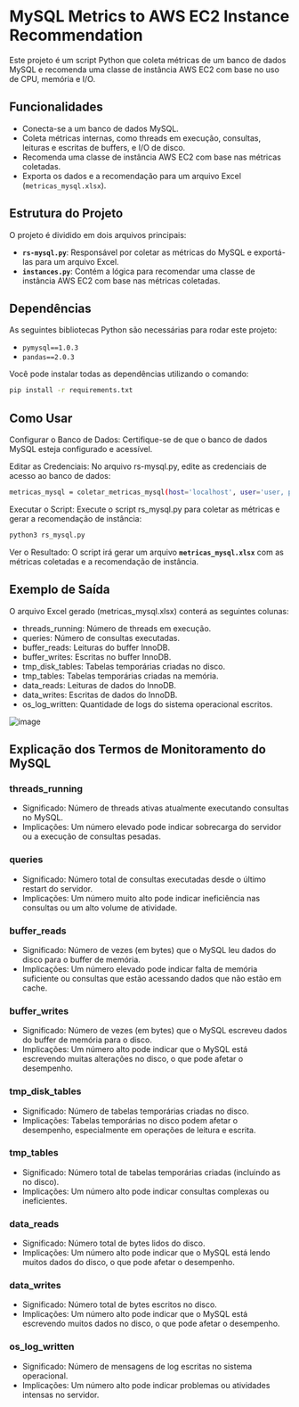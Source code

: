 # MySQL Metrics to AWS EC2 Instance Recommendation

Este projeto é um script Python que coleta métricas de um banco de dados MySQL e recomenda uma classe de instância AWS EC2 com base no uso de CPU, memória e I/O.

## Funcionalidades

- Conecta-se a um banco de dados MySQL.
- Coleta métricas internas, como threads em execução, consultas, leituras e escritas de buffers, e I/O de disco.
- Recomenda uma classe de instância AWS EC2 com base nas métricas coletadas.
- Exporta os dados e a recomendação para um arquivo Excel (`metricas_mysql.xlsx`).

## Estrutura do Projeto

O projeto é dividido em dois arquivos principais:

- **`rs-mysql.py`**: Responsável por coletar as métricas do MySQL e exportá-las para um arquivo Excel.
- **`instances.py`**: Contém a lógica para recomendar uma classe de instância AWS EC2 com base nas métricas coletadas.

## Dependências

As seguintes bibliotecas Python são necessárias para rodar este projeto:

- `pymysql==1.0.3`
- `pandas==2.0.3`

Você pode instalar todas as dependências utilizando o comando:

```bash
pip install -r requirements.txt
```

## Como Usar
Configurar o Banco de Dados: Certifique-se de que o banco de dados MySQL esteja configurado e acessível.

Editar as Credenciais: No arquivo rs-mysql.py, edite as credenciais de acesso ao banco de dados:

```bash
metricas_mysql = coletar_metricas_mysql(host='localhost', user='user, password='****', db='test')
```

Executar o Script: Execute o script rs_mysql.py para coletar as métricas e gerar a recomendação de instância:

```bash
python3 rs_mysql.py
```

Ver o Resultado: O script irá gerar um arquivo **`metricas_mysql.xlsx`** com as métricas coletadas e a recomendação de instância.

## Exemplo de Saída
O arquivo Excel gerado (metricas_mysql.xlsx) conterá as seguintes colunas:

- threads_running: Número de threads em execução.
- queries: Número de consultas executadas.
- buffer_reads: Leituras do buffer InnoDB.
- buffer_writes: Escritas no buffer InnoDB.
- tmp_disk_tables: Tabelas temporárias criadas no disco.
- tmp_tables: Tabelas temporárias criadas na memória.
- data_reads: Leituras de dados do InnoDB.
- data_writes: Escritas de dados do InnoDB.
- os_log_written: Quantidade de logs do sistema operacional escritos.
  
![image](https://github.com/user-attachments/assets/44e8b341-ae53-45e8-9047-42e136cea106)


## Explicação dos Termos de Monitoramento do MySQL

### threads_running
* Significado: Número de threads ativas atualmente executando consultas no MySQL.
* Implicações: Um número elevado pode indicar sobrecarga do servidor ou a execução de consultas pesadas.

### queries
* Significado: Número total de consultas executadas desde o último restart do servidor.
* Implicações: Um número muito alto pode indicar ineficiência nas consultas ou um alto volume de atividade.

### buffer_reads
* Significado: Número de vezes (em bytes) que o MySQL leu dados do disco para o buffer de memória.
* Implicações: Um número elevado pode indicar falta de memória suficiente ou consultas que estão acessando dados que não estão em cache.

### buffer_writes
* Significado: Número de vezes (em bytes) que o MySQL escreveu dados do buffer de memória para o disco.
* Implicações: Um número alto pode indicar que o MySQL está escrevendo muitas alterações no disco, o que pode afetar o desempenho.

### tmp_disk_tables
* Significado: Número de tabelas temporárias criadas no disco.
* Implicações: Tabelas temporárias no disco podem afetar o desempenho, especialmente em operações de leitura e escrita.

### tmp_tables
* Significado: Número total de tabelas temporárias criadas (incluindo as no disco).
* Implicações: Um número alto pode indicar consultas complexas ou ineficientes.

### data_reads
* Significado: Número total de bytes lidos do disco.
* Implicações: Um número alto pode indicar que o MySQL está lendo muitos dados do disco, o que pode afetar o desempenho.

### data_writes
* Significado: Número total de bytes escritos no disco.
* Implicações: Um número alto pode indicar que o MySQL está escrevendo muitos dados no disco, o que pode afetar o desempenho.

### os_log_written
* Significado: Número de mensagens de log escritas no sistema operacional.
* Implicações: Um número alto pode indicar problemas ou atividades intensas no servidor.
